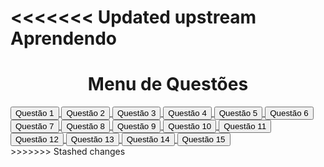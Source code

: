 <<<<<<< Updated upstream
Aprendendo
=======
<!DOCTYPE html>
<html lang="en">
<head>
    <meta charset="UTF-8">
    <meta name="viewport" content="width=device-width, initial-scale=1.0">
    <link rel="stylesheet" href="Css/custom.css">
    <title>Menu de questões</title>
</head>

<body>
                            
<div style="text-align: center;" id="menu">
    <h1>Menu de Questões</h1>
</div>

<div> 
                                            <!--Botões-->
    <a href="Questão 1/Questão 1.html"> <button type="button" class="btq1">Questão 1</button> </a>
    <a href="Questão 2/Questão 2.html"> <button type="button" class="btq2">Questão 2</button> </a>
    <a href="Questão 3/Questão 3.html"> <button type="button" class="btq3">Questão 3</button> </a>
    <a href="Questão 4/Questão 4.html"> <button type="button" class="btq4">Questão 4</button> </a>
    <a href="Questão 5/Questão 5.html"> <button type="button" class="btq5">Questão 5</button> </a>
    <a href="Questão 6/Questão 6.html"> <button type="button" class="btq6">Questão 6</button> </a>
    <a href="Questão 7/Questão 7.html"> <button type="button" class="btq7">Questão 7</button> </a>
    <a href="Questão 8/Questão 8.html"> <button type="button" class="btq8">Questão 8</button> </a>
    <a href="Questão 9/Questão 9.html"> <button type="button" class="btq9">Questão 9</button> </a>
    <a href="Questão 10/Questão 10.html"> <button type="button" class="btq10">Questão 10</button> </a>
    <a href="Questão 11/Questão 11.html"> <button type="button" class="btq11">Questão 11</button> </a>
    <a href="Questão 12/Questão 12.html"> <button type="button" class="btq12">Questão 12</button> </a>
    <a href="Questão 13/Questão 13.html"> <button type="button" class="btq13">Questão 13</button> </a>
    <a href="Questão 14/Questão 14.html"> <button type="button" class="btq14">Questão 14</button> </a>
    <a href="Questão 15/Questão 15.html"> <button type="button" class="btq15">Questão 15</button> </a>
</div>
</body>
</html>
>>>>>>> Stashed changes
